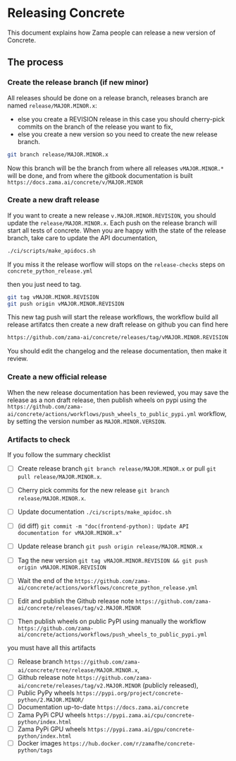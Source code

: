 # Releasing Concrete

This document explains how Zama people can release a new version of Concrete.


## The process

### Create the release branch (if new minor)
All releases should be done on a release branch, releases branch are named `release/MAJOR.MINOR.x`:
- else you create a REVISION release in this case you should cherry-pick commits on the branch of the release you want to fix,
- else you create a new version so you need to create the new release branch.

```bash
git branch release/MAJOR.MINOR.x
```

Now this branch will be the branch from where all releases `vMAJOR.MINOR.*` will be done, and from where the gitbook documentation is built `https://docs.zama.ai/concrete/v/MAJOR.MINOR`

### Create a new draft release

If you want to create a new release `v.MAJOR.MINOR.REVISION`, you should update the `release/MAJOR.MINOR.x`. Each push on the release branch will start all tests of concrete. When you are happy with the state of the release branch, take care to update the API documentation,

```bash
./ci/scripts/make_apidocs.sh
```

If you miss it the release worflow will stops on the `release-checks` steps on `concrete_python_release.yml`

then you just need to tag.

```bash
git tag vMAJOR.MINOR.REVISION
git push origin vMAJOR.MINOR.REVISION
```

This new tag push will start the release workflows, the workflow build all release artifatcs then create a new draft release on github you can find here

```bash
https://github.com/zama-ai/concrete/releases/tag/vMAJOR.MINOR.REVISION
```

You should edit the changelog and the release documentation, then make it review.

### Create a new official release

When the new release documentation has been reviewed, you may save the release as a non draft release, then publish wheels on pypi using the `https://github.com/zama-ai/concrete/actions/workflows/push_wheels_to_public_pypi.yml` workflow, by setting the version number as `MAJOR.MINOR.VERSION`.

### Artifacts to check

If you follow the summary checklist
- [ ] Create release branch `git branch release/MAJOR.MINOR.x` or pull `git pull release/MAJOR.MINOR.x`.
- [ ] Cherry pick commits for the new release `git branch release/MAJOR.MINOR.x`.
- [ ] Update documentation `./ci/scripts/make_apidoc.sh`
- [ ] (id diff) `git commit -m "doc(frontend-python): Update API documentation for vMAJOR.MINOR.x"`
- [ ] Update release branch `git push origin release/MAJOR.MINOR.x`
- [ ] Tag the new version `git tag vMAJOR.MINOR.REVISION && git push origin vMAJOR.MINOR.REVISION`
- [ ] Wait the end of the `https://github.com/zama-ai/concrete/actions/workflows/concrete_python_release.yml`
- [ ] Edit and publish the Github release note `https://github.com/zama-ai/concrete/releases/tag/v2.MAJOR.MINOR`
- [ ] Then publish wheels on public PyPI using manually the workflow `https://github.com/zama-ai/concrete/actions/workflows/push_wheels_to_public_pypi.yml` 


you must have all this artifacts

- [ ] Release branch `https://github.com/zama-ai/concrete/tree/release/MAJOR.MINOR.x`,
- [ ] Github release note `https://github.com/zama-ai/concrete/releases/tag/v2.MAJOR.MINOR` (publicly released),
- [ ] Public PyPy wheels `https://pypi.org/project/concrete-python/2.MAJOR.MINOR/`
- [ ] Documentation up-to-date `https://docs.zama.ai/concrete`
- [ ] Zama PyPi CPU wheels `https://pypi.zama.ai/cpu/concrete-python/index.html`
- [ ] Zama PyPi GPU wheels `https://pypi.zama.ai/gpu/concrete-python/index.html`
- [ ] Docker images `https://hub.docker.com/r/zamafhe/concrete-python/tags`
